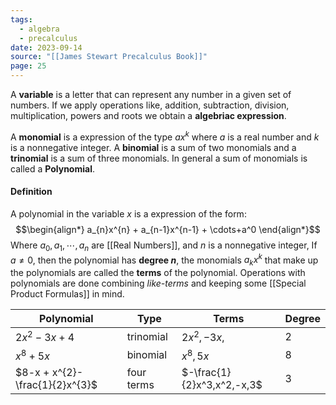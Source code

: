```yaml
---
tags:
  - algebra
  - precalculus
date: 2023-09-14
source: "[[James Stewart Precalculus Book]]"
page: 25
---
```

A **variable** is a letter that can represent any number in a given set of numbers. If we apply operations like, addition, subtraction, division, multiplication, powers and roots we obtain a **algebriac expression**.

A **monomial** is a expression of the type $ax^k$ where $a$ is a real number and $k$ is a nonnegative integer. A **binomial** is a sum of two monomials and a **trinomial** is a sum of three monomials. In general a sum of monomials is called a **Polynomial**.
#### Definition
A polynomial in the variable $x$ is a expression of the form:
$$\begin{align*}
a_{n}x^{n} + a_{n-1}x^{n-1} + \cdots+a^0
\end{align*}$$
Where $a_{0}, a_{1}, \cdots, a_{n}$ are [[Real Numbers]], and $n$ is a nonnegative integer, If $a \neq 0$, then the polynomial has **degree $n$**, the monomials $a_{k}x^{k}$ that make up the polynomials are called the **terms** of the polynomial. Operations with polynomials are done combining *like-terms* and keeping some [[Special Product Formulas]] in mind.

| Polynomial                      | Type       | Terms                      | Degree |
| ------------------------------- | ---------- | -------------------------- | ------ |
| $2x^{2}-3x + 4$                 | trinomial  | $2x^{2},-3x,$              | 2      |
| $x^{8} + 5x$                    | binomial   | $x^{8},5x$                 | 8      |
| $8-x + x^{2}- \frac{1}{2}x^{3}$ | four terms | $-\frac{1}{2}x^3,x^2,-x,3$ | 3      |
 